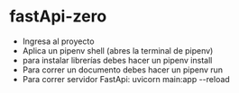 # fastApi-zero

- Ingresa al proyecto
- Aplica un pipenv shell (abres la terminal de pipenv)
- para instalar librerías debes hacer un pipenv install <paquete>
- Para correr un documento debes hacer un pipenv run <documento python>
- Para correr servidor FastApi: uvicorn main:app --reload
